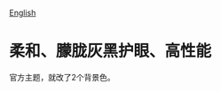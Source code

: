 [English](https://github.com/IAliceBobI/sy-eye-care-dark-theme/blob/main/README.md)

# 柔和、朦胧灰黑护眼、高性能

官方主题，就改了2个背景色。
